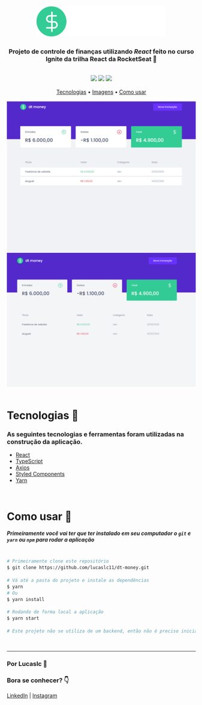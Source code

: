 <h1 align="center">
    <img src="./src/assets/logo.svg" alt="logo" title="Logo">
</h1>

<h3 align="center">
    Projeto de controle de finanças utilizando <i>React</i> feito no curso Ignite da trilha React da RocketSeat 🚀
</h3>

<br />

<div align="center">
    <img src="https://img.shields.io/github/repo-size/lucaslc11/dt-money?style=flat-square"> 
    <img src="https://img.shields.io/github/languages/top/lucaslc11/dt-money?style=flat-square"> 
    <img src="https://img.shields.io/github/languages/count/lucaslc11/DT-MONEY?style=flat-square"> 

</div>

<br />

<div align="center">
    <a href="#tecnologias">Tecnologias</a> •
    <a href="#imagens">Imagens</a> •
    <a href="#usar">Como usar</a>
</div>

<br />

<div align="center" id="imagens">
    <img src="./src/assets/readme-img/dt-money.png">
    <img src="./src/assets/readme-img/dt-money-gif.gif">
</div>

<br />

<h1 id="tecnologias">Tecnologias 💾</h1>

### As seguintes tecnologias e ferramentas foram utilizadas na construção da aplicação.

- [React](https://pt-br.reactjs.org/)
- [TypeScript](https://www.typescriptlang.org/)
- [Axios](https://github.com/axios/axios)
- [Styled Components](https://styled-components.com/)
- [Yarn](https://yarnpkg.com/)

<br />

<h1 id="usar">Como usar 🎲</h1>

##### Primeiramente você vai ter que ter instalado em seu computador o `git` e `yarn` ou `npm` para rodar a aplicação

```bash

# Primeiramente clone este repositório
$ git clone https://github.com/lucaslc11/dt-money.git

# Vá até a pasta do projeto e instale as dependências
$ yarn
# Ou
$ yarn install

# Rodando de forma local a aplicação
$ yarn start

# Este projeto não se utiliza de um backend, então não é preciso iniciar o server da aplicação

```

<br />
<hr />

### Por Lucaslc 💙<br />
### Bora se conhecer? 👇<br />
[LinkedIn](https://www.linkedin.com/in/lucas-louren%C3%A7o-7b6970144/) | 
[Instagram](https://www.instagram.com/lucaslc112/)
